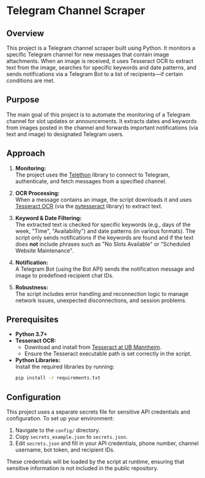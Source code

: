 # Telegram Channel Scraper

## Overview

This project is a Telegram channel scraper built using Python. It monitors a specific Telegram channel for new messages that contain image attachments. When an image is received, it uses Tesseract OCR to extract text from the image, searches for specific keywords and date patterns, and sends notifications via a Telegram Bot to a list of recipients—if certain conditions are met.

## Purpose

The main goal of this project is to automate the monitoring of a Telegram channel for slot updates or announcements. It extracts dates and keywords from images posted in the channel and forwards important notifications (via text and image) to designated Telegram users.

## Approach

1. **Monitoring:**  
   The project uses the [Telethon](https://docs.telethon.dev/en/stable/) library to connect to Telegram, authenticate, and fetch messages from a specified channel.

2. **OCR Processing:**  
   When a message contains an image, the script downloads it and uses [Tesseract OCR](https://github.com/tesseract-ocr/tesseract) (via the [pytesseract](https://pypi.org/project/pytesseract/) library) to extract text.

3. **Keyword & Date Filtering:**  
   The extracted text is checked for specific keywords (e.g., days of the week, "Time", "Availability") and date patterns (in various formats). The script only sends notifications if the keywords are found and if the text does **not** include phrases such as "No Slots Available" or "Scheduled Website Maintenance".

4. **Notification:**  
   A Telegram Bot (using the Bot API) sends the notification message and image to predefined recipient chat IDs.

5. **Robustness:**  
   The script includes error handling and reconnection logic to manage network issues, unexpected disconnections, and session problems.

## Prerequisites

- **Python 3.7+**  
- **Tesseract OCR:**  
  - Download and install from [Tesseract at UB Mannheim](https://github.com/UB-Mannheim/tesseract/wiki).
  - Ensure the Tesseract executable path is set correctly in the script.
- **Python Libraries:**  
  Install the required libraries by running:
  ```bash
  pip install -r requirements.txt

 ## Configuration

This project uses a separate secrets file for sensitive API credentials and configuration. To set up your environment:

1. Navigate to the `config/` directory.
2. Copy `secrets_example.json` to `secrets.json`.
3. Edit `secrets.json` and fill in your API credentials, phone number, channel username, bot token, and recipient IDs.

These credentials will be loaded by the script at runtime, ensuring that sensitive information is not included in the public repository.


